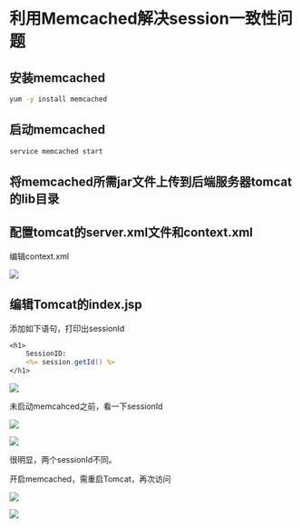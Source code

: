 # 利用Memcached解决session一致性问题

## 安装memcached

```sh
yum -y install memcached
```

## 启动memcached

```sh
service memcached start
```

## 将memcached所需jar文件上传到后端服务器tomcat的lib目录

## 配置tomcat的server.xml文件和context.xml

编辑context.xml

![](https://gitee.com/AlanLee97/public-asset/raw/master/note_images/image-20200424231646984.png#alt=image-20200424231646984)

## 编辑Tomcat的index.jsp

添加如下语句，打印出sessionId

```jsp
<h1>
    SessionID: 
    <%= session.getId() %>
</h1>
```

![](https://gitee.com/AlanLee97/public-asset/raw/master/note_images/image-20200424232543499.png#alt=image-20200424232543499)

未启动memcahced之前，看一下sessionId

![](https://gitee.com/AlanLee97/public-asset/raw/master/note_images/image-20200424232716815.png#alt=image-20200424232716815)

![](https://gitee.com/AlanLee97/public-asset/raw/master/note_images/20200424232738-222426.png#alt=image-20200424232738662)

很明显，两个sessionId不同。

开启memcached，需重启Tomcat，再次访问

![](https://gitee.com/AlanLee97/public-asset/raw/master/note_images/20200430084227-579223.png#alt=image-20200430084226671)

![](https://gitee.com/AlanLee97/public-asset/raw/master/note_images/20200430084250-37687.png#alt=image-20200430084250282)
